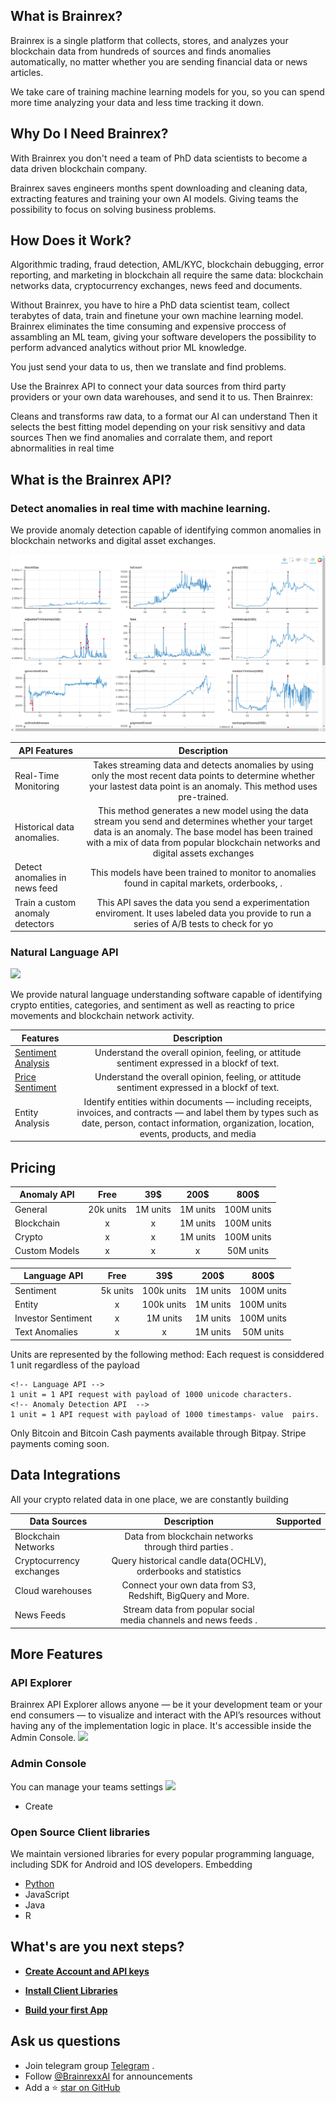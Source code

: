 ## What is Brainrex?
Brainrex is a single platform that collects, stores, and analyzes your blockchain data from hundreds of sources and finds anomalies automatically, no matter whether you are sending financial data or news articles.

We take care of training machine learning models for you, so you can spend more time analyzing your data and less time tracking it down.

## Why Do I Need Brainrex?
With Brainrex you don't need a team of PhD data scientists to become a data driven blockchain company.

Brainrex saves engineers months spent downloading and cleaning data, extracting features and training your own AI models. Giving teams the possibility to focus on solving business problems.

## How Does it Work?
Algorithmic trading, fraud detection, AML/KYC, blockchain debugging, error reporting, and marketing in blockchain all require the same data: blockchain networks data, cryptocurrency exchanges, news feed and documents.

Without Brainrex, you have to hire a PhD data scientist team, collect terabytes of data, train and finetune your own machine learning model. Brainrex eliminates the time consuming and expensive proccess of assambling an ML team, giving your software developers the possibility to perform advanced analytics without prior ML knowledge.

You just send your data to us, then we translate and find problems.

Use the Brainrex API to connect your data sources from third party providers or your own data warehouses, and send it to us. Then Brainrex:

Cleans and transforms raw data, to a format our AI can understand
Then it selects the best fitting model depending on your risk sensitivy and data sources
Then we find anomalies and corralate them, and report abnormalities in real time

<!-- ## What’s an example?
A crypto exchange needs to track an users for fraudulent activity, so the company can comply with regulators.

Previously, they needed to code programs that checked the trading history and withdrawal history. Now, they use Brainrex for all their tracking needs. They track these events once with the Brainex API, and then we translate and analyze the data streams to whatever analytics tools they turn on in our control panel.

Voilà! Their customer data populates in tools like Amplitude and Google Analytics. Their marketing team can reach out to people that play songs daily but haven’t upgraded their accounts, and the product team can see how new features are faring to optimize accordingly. -->

## **What is the Brainrex API?**
### Detect anomalies in real time with machine learning.<br>
<!-- easily embed anomaly detection capabilities into your app -->
We provide anomaly detection capable of identifying common anomalies in blockchain networks and digital asset exchanges.

![](assets/img/anomaly_demo-1.png)

| API Features        | Description  |
| ------------- |:-------------:|
| Real-Time Monitoring | Takes streaming data and detects anomalies by using only the most recent data points to determine whether your lastest data point is an anomaly. This method uses pre-trained.|
| Historical data anomalies. | This method generates a new model using the data stream you send and determines whether your target data is an anomaly. The base model has been trained with a mix of data from popular blockchain networks and digital assets exchanges      |
| Detect anomalies in news feed | This models have been trained to monitor to anomalies found in capital markets, orderbooks, .       |
| Train a custom anomaly detectors | This API saves the data you send a experimentation enviroment. It uses labeled data you provide to run a series of A/B tests to check for yo      |

### Natural Language API<br>
![](assets/img/language.png)

  We provide natural language understanding software capable of identifying crypto entities, categories, and sentiment as well as reacting to price movements and blockchain network activity.

  | Features        | Description  |
  | -----------------|:-------------:|
  | [Sentiment Analysis](language)    | Understand the overall opinion, feeling, or attitude sentiment expressed in a blockf of text. |
  | [Price Sentiment](language)    | Understand the overall opinion, feeling, or attitude sentiment expressed in a blockf of text. |
  | Entity Analysis   | Identify entities within documents — including receipts, invoices, and contracts — and label them by types such as date, person, contact information, organization, location, events, products, and media      |

## **Pricing**


| Anomaly API | Free | 39$   | 200$ | 800$ |
|----------|:--------:|:--------:|:--------:|:--------:|
| General  | 20k units     | 1M units   | 1M units     | 100M units   |
| Blockchain  | x     | x    | 1M  units   | 100M units  |
| Crypto  | x     | x    | 1M units     | 100M units    |
| Custom Models  | x     | x     | x     | 50M units   |


| Language API | Free | 39$   | 200$ | 800$ |
|----------|:--------:|:--------:|:--------:|:--------:|
| Sentiment  | 5k units     | 100k units   | 1M units     | 100M units   |
| Entity  | x     | 100k units    | 1M  units   | 100M units  |
| Investor Sentiment  | x     | 1M units    | 1M units     | 100M units    |
| Text Anomalies  | x     | x     | 1M units     | 50M units   |


Units are represented by the following method: Each request is considdered 1 unit regardless of the payload
```
<!-- Language API -->
1 unit = 1 API request with payload of 1000 unicode characters.
<!-- Anomaly Detection API  -->
1 unit = 1 API request with payload of 1000 timestamps- value  pairs.
```

Only Bitcoin and Bitcoin Cash payments available through Bitpay.
Stripe payments coming soon.

## **Data Integrations**
All your crypto related data in one place, we are constantly building

| Data Sources        | Description  | Supported  |
| ---------------- |:-------------:| -----:|
| Blockchain Networks    | Data from blockchain networks through third parties . |
| Cryptocurrency exchanges   | Query historical candle data(OCHLV), orderbooks and statistics    |
| Cloud warehouses  | Connect your own data from S3, Redshift, BigQuery and More. |
| News Feeds  | Stream data from popular social media channels and news feeds .    |  


## **More Features**
### API Explorer<br>
Brainrex API Explorer allows anyone — be it your development team or your end consumers — to visualize and interact with the API’s resources without having any of the implementation logic in place. It's accessible inside the Admin Console.
  ![](https://s3-eu-west-1.amazonaws.com/brainrex.com/assets/img/explorer.png)

### Admin Console<br>
You can manage your teams settings  ![](https://s3-eu-west-1.amazonaws.com/brainrex.com/assets/img/admin-console.png)
- Create
### Open Source Client libraries<br>
We maintain versioned libraries for every popular programming language, including SDK for Android and IOS developers. Embedding
- [Python](clients/python/)
- JavaScript
- Java
- R

## **What's are you next steps?**

  - **[Create Account and API keys](create-account)**


  - **[Install Client Libraries](quickstart)**


  - **[Build your first App](quickstart#first-app)**


## Ask us questions
- Join telegram group [Telegram](https://t.me/brainrex) .
- Follow [@BrainrexxAI](https://twitter.com/brainrexAI) for announcements
- Add a ⭐️ [star on GitHub](https://github.com/brainrexAPI)
